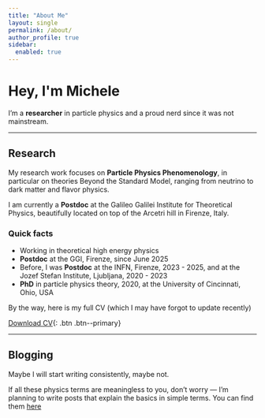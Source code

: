 ```yaml
---
title: "About Me"
layout: single
permalink: /about/
author_profile: true
sidebar:
  enabled: true
---
```


# Hey, I'm Michele

I’m a **researcher** in particle physics and a proud nerd since it was not mainstream.

---

## Research
 
My research work focuses on **Particle Physics Phenomenology**, in particular on theories Beyond the Standard Model, ranging from neutrino to dark matter and flavor physics. 

I am currently a **Postdoc** at the Galileo Galilei Institute for Theoretical Physics, beautifully located on top of the Arcetri hill in Firenze, Italy.

### Quick facts

- Working in theoretical high energy physics
- **Postdoc** at the GGI, Firenze, since June 2025
- Before, I was **Postdoc** at the INFN, Firenze, 2023 - 2025, and at the Jozef Stefan Institute, Ljubljana, 2020 - 2023
- **PhD** in particle physics theory, 2020, at the University of Cincinnati, Ohio, USA

By the way, here is my full CV (which I may have forgot to update recently)

[Download CV](/404.html){: .btn .btn--primary} 

<!-- (/assets/files/CV.pdf) -->

---

## Blogging

Maybe I will start writing consistently, maybe not.

If all these physics terms are meaningless to you, don’t worry — I’m planning to write posts that explain the basics in simple terms. You can find them [here](/404.html) 



